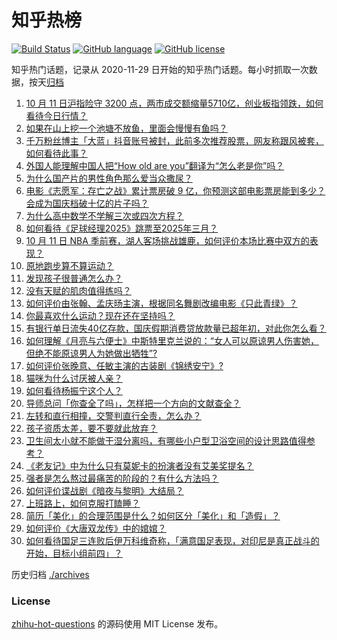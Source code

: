 # 知乎热榜
[![Build Status](https://github.com/ToWeLong/zhihu-hot-questions/workflows/CI/badge.svg)](https://github.com/ToWeLong/zhihu-hot-questions/actions)
[![GitHub language](https://img.shields.io/badge/language-golang-orange.svg)](https://golang.org/)
[![GitHub license](https://img.shields.io/github/license/ToWeLong/zhihu-hot-questions)](https://github.com/ToWeLong/zhihu-hot-questions/blob/main/LICENSE)

知乎热门话题，记录从 2020-11-29 日开始的知乎热门话题。每小时抓取一次数据，按天[归档](./archives)

<!-- BEGIN -->

1. [10 月 11 日沪指险守 3200 点，两市成交额缩量5710亿，创业板指领跌，如何看待今日行情？](https://www.zhihu.com/question/813176615)
1. [如果在山上挖一个池塘不放鱼，里面会慢慢有鱼吗？](https://www.zhihu.com/question/448818037)
1. [千万粉丝博主「大蓝」抖音账号被封，此前多次推荐股票，网友称跟风被套，如何看待此事？](https://www.zhihu.com/question/815800406)
1. [外国人能理解中国人把“How old are you”翻译为“怎么老是你”吗？](https://www.zhihu.com/question/665200611)
1. [为什么国产片的男性角色那么爱当众撒尿？](https://www.zhihu.com/question/751640254)
1. [电影《志愿军：存亡之战》累计票房破 9 亿，你预测这部电影票房能到多少？会成为国庆档破十亿的片子吗？](https://www.zhihu.com/question/707792044)
1. [为什么高中数学不学解三次或四次方程？](https://www.zhihu.com/question/749764113)
1. [如何看待《足球经理2025》跳票至2025年三月？](https://www.zhihu.com/question/812985795)
1. [10 月 11 日 NBA 季前赛，湖人客场挑战雄鹿，如何评价本场比赛中双方的表现？](https://www.zhihu.com/question/813552317)
1. [原地跑步算不算运动？](https://www.zhihu.com/question/777493777)
1. [发现孩子很普通怎么办？](https://www.zhihu.com/question/412620700)
1. [没有天赋的肌肉值得练吗？](https://www.zhihu.com/question/768291505)
1. [如何评价由张翰、孟庆旸主演，根据同名舞剧改编电影《只此青绿》？](https://www.zhihu.com/question/679256785)
1. [你最喜欢什么运动？现在还在坚持吗？](https://www.zhihu.com/question/766804316)
1. [有银行单日流失40亿存款，国庆假期消费贷放款量已超年初，对此你怎么看？](https://www.zhihu.com/question/795709707)
1. [如何理解《月亮与六便士》中斯特里克兰说的：“女人可以原谅男人伤害她，但绝不能原谅男人为她做出牺牲”?](https://www.zhihu.com/question/425760973)
1. [如何评价张晚意、任敏主演的古装剧《锦绣安宁》?](https://www.zhihu.com/question/782974605)
1. [猫咪为什么讨厌被人亲？](https://www.zhihu.com/question/658441125)
1. [如何看待杨振宁这个人？](https://www.zhihu.com/question/31287934)
1. [导师总问「你查全了吗」，怎样把一个方向的文献查全？](https://www.zhihu.com/question/437643499)
1. [左转和直行相撞，交警判直行全责，怎么办？](https://www.zhihu.com/question/367420281)
1. [孩子资质太差，要不要就此放弃？](https://www.zhihu.com/question/797166657)
1. [卫生间太小就不能做干湿分离吗，有哪些小户型卫浴空间的设计思路值得参考？](https://www.zhihu.com/question/667077444)
1. [《老友记》中为什么只有莫妮卡的扮演者没有艾美奖提名？](https://www.zhihu.com/question/35654909)
1. [强者是怎么熬过最痛苦的阶段的？有什么方法吗？](https://www.zhihu.com/question/795966921)
1. [如何评价谍战剧《暗夜与黎明》大结局？](https://www.zhihu.com/question/741450872)
1. [上班路上，如何克服打瞌睡？](https://www.zhihu.com/question/800764462)
1. [简历「美化」的合理范围是什么？如何区分「美化」和「造假」？](https://www.zhihu.com/question/668860948)
1. [如何评价《大唐双龙传》中的婠婠？](https://www.zhihu.com/question/48084571)
1. [如何看待国足三连败后伊万科维奇称，「满意国足表现，对印尼是真正战斗的开始，目标小组前四」？](https://www.zhihu.com/question/807651629)

<!-- END -->

历史归档 [./archives](./archives)


### License
[zhihu-hot-questions](https://github.com/towelong/zhihu-hot-questions) 的源码使用 MIT License 发布。